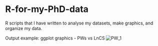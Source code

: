 # R-for-my-PhD-data
R scripts that I have written to analyse my datasets, make graphics, and organize my data.

Output example: ggplot graphics - PWs vs LnCS
![PW_1](https://user-images.githubusercontent.com/80077181/159200750-429f360e-a372-426f-bf40-49841dd1dc49.jpeg)
